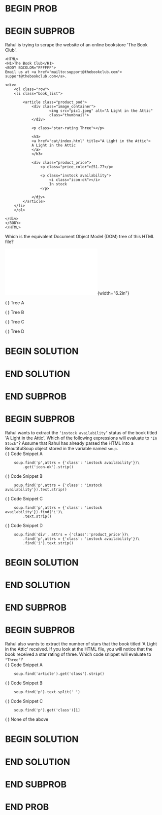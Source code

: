 # BEGIN PROB

# BEGIN SUBPROB

Rahul is trying to scrape the website of an online bookstore 'The Book
Club'.

    <HTML>
    <H1>The Book Club</H1>
    <BODY BGCOLOR="FFFFFF">
    Email us at <a href="mailto:support@thebookclub.com"> 
    support@thebookclub.com</a>.

    <div>
        <ol class="row">             
        <li class="book_list">

            <article class="product_pod">
                <div class="image_container">
                        <img src="pic1.jpeg" alt="A Light in the Attic" 
                        class="thumbnail">
                </div>
        
                <p class="star-rating Three"></p>
        
                <h3>
                <a href="cat/index.html" title="A Light in the Attic">
                A Light in the Attic
                </a>
                </h3>
                
                <div class="product_price">
                    <p class="price_color">£51.77</p>
            
                    <p class="instock availability">
                        <i class="icon-ok"></i>
                        In stock
                    </p>
        
                </div>
            </article>
        </li>
        </ol>

    </div>
    </BODY>
    </HTML>

Which is the equivalent Document Object Model (DOM) tree of this HTML
file?

![image](final_images/question4_options.pdf){width="6.2in"}

( ) Tree A

( ) Tree B

( ) Tree C

( ) Tree D

# BEGIN SOLUTION

# END SOLUTION

# END SUBPROB

# BEGIN SUBPROB

Rahul wants to extract the `‘instock availability’` status of the book
titled 'A Light in the Attic'. Which of the following expressions will
evaluate to `"In Stock"`? Assume that Rahul has already parsed the HTML
into a BeautifulSoup object stored in the variable named `soup`.\
( ) Code Snippet A

        soup.find('p',attrs = {'class': 'instock availability'})\
            .get('icon-ok').strip()

( ) Code Snippet B

        soup.find('p',attrs = {'class': 'instock availability'}).text.strip()

( ) Code Snippet C

        soup.find('p',attrs = {'class': 'instock availability'}).find('i')\
            .text.strip()

( ) Code Snippet D

        soup.find('div', attrs = {'class':'product_price'})\
            .find('p',attrs = {'class': 'instock availability'})\
            .find('i').text.strip()

# BEGIN SOLUTION

# END SOLUTION

# END SUBPROB

# BEGIN SUBPROB

Rahul also wants to extract the number of stars that the book titled 'A
Light in the Attic' received. If you look at the HTML file, you will
notice that the book received a star rating of three. Which code snippet
will evaluate to `"Three"`?\
( ) Code Snippet A

        soup.find('article').get('class').strip()

( ) Code Snippet B

        soup.find('p').text.split(' ')

( ) Code Snippet C

        soup.find('p').get('class')[1]

( ) None of the above

# BEGIN SOLUTION

# END SOLUTION

# END SUBPROB

# END PROB